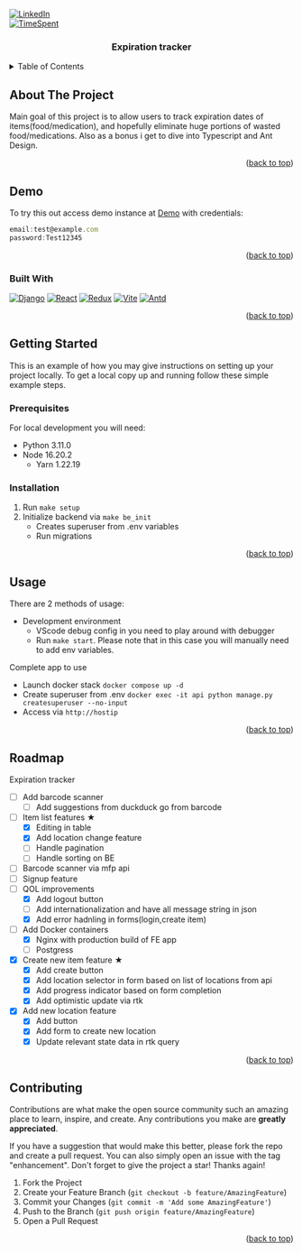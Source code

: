 <a name="readme-top"></a>

[![LinkedIn][linkedin-shield]][linkedin-url]
<br />
[![TimeSpent][Wakatime-shield]][Wakatime-shield]

<div align="center">
  <h3 align="center">Expiration tracker</h3>
</div>

<details>
  <summary>Table of Contents</summary>
  <ol>
    <li>
      <a href="#about-the-project">About The Project</a>
      <a href="#demo">Demo</a>
      <ul>
        <li><a href="#built-with">Built With</a></li>
      </ul>
    </li>
    <li>
      <a href="#getting-started">Getting Started</a>
      <ul>
        <li><a href="#prerequisites">Prerequisites</a></li>
        <li><a href="#installation">Installation</a></li>
      </ul>
    </li>
    <li><a href="#usage">Usage</a></li>
    <li><a href="#roadmap">Roadmap</a></li>
    <li><a href="#contributing">Contributing</a></li>
  </ol>
</details>

## About The Project

Main goal of this project is to allow users to track expiration dates of items(food/medication),
and hopefully eliminate huge portions of wasted food/medications.
Also as a bonus i get to dive into Typescript and Ant Design.

<p align="right">(<a href="#readme-top">back to top</a>)</p>

## Demo

To try this out access demo instance at [Demo]
with credentials:

```js
email:test@example.com
password:Test12345
```


<p align="right">(<a href="#readme-top">back to top</a>)</p>

### Built With

[![Django][Django]][Django-url]
[![React][React.js]][React-url]
[![Redux][Redux]][Redux-url]
[![Vite][Vite]][Vite-url]
[![Antd][Antd]][Antd-url]

<p align="right">(<a href="#readme-top">back to top</a>)</p>

## Getting Started

This is an example of how you may give instructions on setting up your project locally.
To get a local copy up and running follow these simple example steps.

### Prerequisites

For local development you will need:

- Python 3.11.0
- Node 16.20.2
  - Yarn 1.22.19

### Installation

1. Run `make setup`
2. Initialize backend via `make be_init`
   - Creates superuser from .env variables
   - Run migrations

<p align="right">(<a href="#readme-top">back to top</a>)</p>

## Usage

There are 2 methods of usage:

- Development environment
  - VScode debug config in you need to play around with debugger
  - Run `make start`. Please note that in this case you will manually need to add env variables.

Complete app to use

- Launch docker stack `docker compose up -d`
- Create superuser from .env `docker exec -it api python manage.py createsuperuser --no-input`
- Access via `http://hostip`

<p align="right">(<a href="#readme-top">back to top</a>)</p>

## Roadmap

Expiration tracker

- [ ] Add barcode scanner
  - [ ] Add suggestions from duckduck go from barcode
- [ ] Item list features ★
  - [x] Editing in table
  - [x] Add location change feature
  - [ ] Handle pagination
  - [ ] Handle sorting on BE
- [ ] Barcode scanner via mfp api
- [ ] Signup feature
- [ ] QOL improvements
  - [x] Add logout button
  - [ ] Add internationalization and have all message string in json
  - [x] Add error hadnling in forms(login,create item)
- [ ] Add Docker containers
  - [x] Nginx with production build of FE app
  - [ ] Postgress
- [x] Create new item feature ★
  - [x] Add create button
  - [x] Add location selector in form based on list of locations from api
  - [x] Add progress indicator based on form completion
  - [x] Add optimistic update via rtk
- [x] Add new location feature
  - [x] Add button
  - [x] Add form to create new location
  - [x] Update relevant state data in rtk query

<p align="right">(<a href="#readme-top">back to top</a>)</p>

## Contributing

Contributions are what make the open source community such an amazing place to learn,
inspire, and create. Any contributions you make are **greatly appreciated**.

If you have a suggestion that would make this better, please fork the repo and create a
pull request. You can also simply open an issue with the tag "enhancement".
Don't forget to give the project a star! Thanks again!

1. Fork the Project
2. Create your Feature Branch (`git checkout -b feature/AmazingFeature`)
3. Commit your Changes (`git commit -m 'Add some AmazingFeature'`)
4. Push to the Branch (`git push origin feature/AmazingFeature`)
5. Open a Pull Request

<p align="right">(<a href="#readme-top">back to top</a>)</p>

[linkedin-shield]: https://img.shields.io/badge/-LinkedIn-black.svg?style=for-the-badge&logo=linkedin&colorB=555
[linkedin-url]: https://linkedin.com/in/oleksandr-korol/
[React.js]: https://img.shields.io/badge/React-20232A?style=for-the-badge&logo=react&logoColor=61DAFB
[React-url]: https://reactjs.org/
[Antd]: https://img.shields.io/badge/antd-20232A?style=for-the-badge&logo=antdesign&logoColor=61DAFB
[antd-url]: https://ant.design/
[redux]: https://img.shields.io/badge/Redux%20toolkit-20232A?style=for-the-badge&logo=redux&logoColor=61DAFB
[redux-url]: https://reactjs.org/
[Vite]: https://img.shields.io/badge/Vite-20232A?style=for-the-badge&logo=vite&logoColor=61DAFB
[Vite-url]: https://vitejs.dev/
[Django]: https://img.shields.io/badge/Django-20232A?style=for-the-badge&logo=django&logoColor=61DAFB
[Django-url]: https://www.djangoproject.com/
[Wakatime-shield]: https://wakatime.com/badge/user/b235aad2-892a-4e83-b8c3-a6cc36bc4cf4/project/9e8caf94-21bb-4372-9c1e-00e07136d2d3.svg
[Demo]: https://g9l1dqnl-8023.euw.devtunnels.ms/
